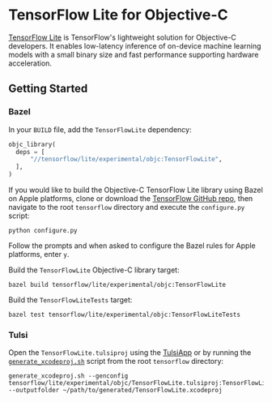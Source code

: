 # TensorFlow Lite for Objective-C

[TensorFlow Lite](https://www.tensorflow.org/lite/) is TensorFlow's lightweight
solution for Objective-C developers. It enables low-latency inference of
on-device machine learning models with a small binary size and fast performance
supporting hardware acceleration.

## Getting Started

### Bazel

In your `BUILD` file, add the `TensorFlowLite` dependency:

```python
objc_library(
  deps = [
      "//tensorflow/lite/experimental/objc:TensorFlowLite",
  ],
)
```

If you would like to build the Objective-C TensorFlow Lite library using Bazel on Apple
platforms, clone or download the [TensorFlow GitHub repo](https://github.com/tensorflow/tensorflow),
then navigate to the root `tensorflow` directory and execute the `configure.py` script:

```shell
python configure.py
```

Follow the prompts and when asked to configure the Bazel rules for Apple
platforms, enter `y`.

Build the `TensorFlowLite` Objective-C library target:

```shell
bazel build tensorflow/lite/experimental/objc:TensorFlowLite
```

Build the `TensorFlowLiteTests` target:

```shell
bazel test tensorflow/lite/experimental/objc:TensorFlowLiteTests
```

### Tulsi

Open the `TensorFlowLite.tulsiproj` using the
[TulsiApp](https://github.com/bazelbuild/tulsi) or by running the
[`generate_xcodeproj.sh`](https://github.com/bazelbuild/tulsi/blob/master/src/tools/generate_xcodeproj.sh)
script from the root `tensorflow` directory:

```shell
generate_xcodeproj.sh --genconfig tensorflow/lite/experimental/objc/TensorFlowLite.tulsiproj:TensorFlowLite --outputfolder ~/path/to/generated/TensorFlowLite.xcodeproj
```
